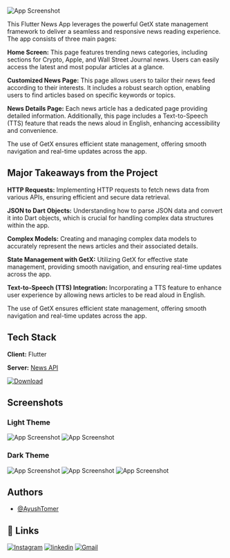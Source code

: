 
![App Screenshot](https://i.ibb.co/X3SDvRf/68747470733a2f2f626c6f676765722e676f6f676c6575736572636f6e74656e742e636f6d2f696d672f622f523239765a32.png)

This Flutter News App leverages the powerful GetX state management framework to deliver a seamless and responsive news reading experience. The app consists of three main pages:

**Home Screen:** 
This page features trending news categories, including sections for Crypto, Apple, and Wall Street Journal news. Users can easily access the latest and most popular articles at a glance.

**Customized News Page:** This page allows users to tailor their news feed according to their interests. It includes a robust search option, enabling users to find articles based on specific keywords or topics.

**News Details Page:** Each news article has a dedicated page providing detailed information. Additionally, this page includes a Text-to-Speech (TTS) feature that reads the news aloud in English, enhancing accessibility and convenience.

The use of GetX ensures efficient state management, offering smooth navigation and real-time updates across the app.

## Major Takeaways from the Project

**HTTP Requests:** Implementing HTTP requests to fetch news data from various APIs, ensuring efficient and secure data retrieval.

**JSON to Dart Objects:** Understanding how to parse JSON data and convert it into Dart objects, which is crucial for handling complex data structures within the app.

**Complex Models:** Creating and managing complex data models to accurately represent the news articles and their associated details.

**State Management with GetX:** Utilizing GetX for effective state management, providing smooth navigation, and ensuring real-time updates across the app.

**Text-to-Speech (TTS) Integration:** Incorporating a TTS feature to enhance user experience by allowing news articles to be read aloud in English.

The use of GetX ensures efficient state management, offering smooth navigation and real-time updates across the app.


## Tech Stack

**Client:** Flutter

**Server:**  [News API](https://newsapi.org/ "Optional link title")

[![Download](https://i.ibb.co/JyF9v3b/68747470733a2f2f626c6f676765722e676f6f676c6575736572636f6e74656e742e636f6d2f696d672f622f523239765a32.png)](https://github.com/Ayu219/Newsy/releases/download/v1.0.0/Newsy.apk)


## Screenshots
### Light Theme
![App Screenshot](https://i.ibb.co/0tJCqm3/Whats-App-Image-2024-07-04-at-12-23-01-PM.jpg)
![App Screenshot](https://i.ibb.co/RBXZ0q2/Whats-App-Image-2024-07-04-at-12-23-02-PM.jpg)

### Dark Theme
![App Screenshot](https://i.ibb.co/259J8mN/Whats-App-Image-2024-07-04-at-12-23-00-PM.jpg)
![App Screenshot](https://i.ibb.co/TbfKxqj/Whats-App-Image-2024-07-04-at-12-23-02-PM-1.jpg)
![App Screenshot](https://i.ibb.co/MGkgFN8/Whats-App-Image-2024-07-04-at-12-23-03-PM.jpg)


## Authors

- [@AyushTomer](https://github.com/Ayu219)


## 🔗 Links
[![Instagram](https://img.shields.io/badge/Instagram-%23E4405F.svg?style=for-the-badge&logo=Instagram&logoColor=white)](https://www.instagram.com/aayu._.21/)
[![linkedin](https://img.shields.io/badge/linkedin-0A66C2?style=for-the-badge&logo=linkedin&logoColor=white)](https://www.linkedin.com/in/ayu219/)
[![Gmail](https://img.shields.io/badge/Gmail-D14836?style=for-the-badge&logo=gmail&logoColor=white)](mailto:rajputayush152@gmail.com)

